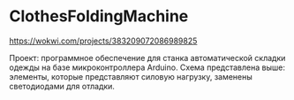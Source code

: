 # ClothesFoldingMachine

https://wokwi.com/projects/383209072086989825

Проект: программное обеспечение для станка автоматической складки одежды на базе микроконтроллера Arduino. 
Схема представлена выше: элементы, которые представляют силовую нагрузку, заменены светодиодами для отладки.
